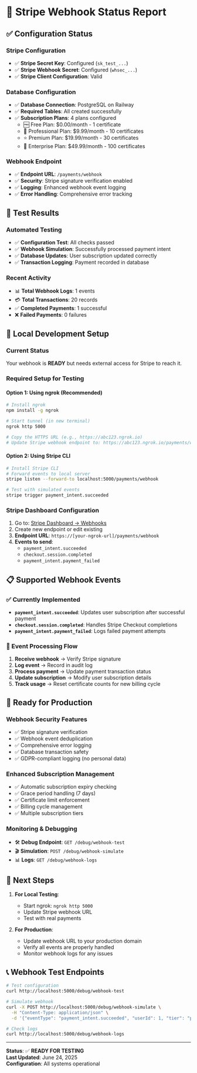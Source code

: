 # 🔔 Stripe Webhook Status Report

## ✅ Configuration Status

### Stripe Configuration
- ✅ **Stripe Secret Key**: Configured (`sk_test_...`)
- ✅ **Stripe Webhook Secret**: Configured (`whsec_...`)
- ✅ **Stripe Client Configuration**: Valid

### Database Configuration
- ✅ **Database Connection**: PostgreSQL on Railway
- ✅ **Required Tables**: All created successfully
- ✅ **Subscription Plans**: 4 plans configured
  - 🆓 Free Plan: $0.00/month - 1 certificate
  - 💼 Professional Plan: $9.99/month - 10 certificates  
  - ⭐ Premium Plan: $19.99/month - 30 certificates
  - 🏢 Enterprise Plan: $49.99/month - 100 certificates

### Webhook Endpoint
- ✅ **Endpoint URL**: `/payments/webhook`
- ✅ **Security**: Stripe signature verification enabled
- ✅ **Logging**: Enhanced webhook event logging
- ✅ **Error Handling**: Comprehensive error tracking

## 🧪 Test Results

### Automated Testing
- ✅ **Configuration Test**: All checks passed
- ✅ **Webhook Simulation**: Successfully processed payment intent
- ✅ **Database Updates**: User subscription updated correctly
- ✅ **Transaction Logging**: Payment recorded in database

### Recent Activity
- 📊 **Total Webhook Logs**: 1 events
- 💳 **Total Transactions**: 20 records  
- ✅ **Completed Payments**: 1 successful
- ❌ **Failed Payments**: 0 failures

## 🔧 Local Development Setup

### Current Status
Your webhook is **READY** but needs external access for Stripe to reach it.

### Required Setup for Testing

#### Option 1: Using ngrok (Recommended)
```bash
# Install ngrok
npm install -g ngrok

# Start tunnel (in new terminal)
ngrok http 5000

# Copy the HTTPS URL (e.g., https://abc123.ngrok.io)
# Update Stripe webhook endpoint to: https://abc123.ngrok.io/payments/webhook
```

#### Option 2: Using Stripe CLI
```bash
# Install Stripe CLI
# Forward events to local server
stripe listen --forward-to localhost:5000/payments/webhook

# Test with simulated events
stripe trigger payment_intent.succeeded
```

### Stripe Dashboard Configuration
1. Go to: [Stripe Dashboard → Webhooks](https://dashboard.stripe.com/webhooks)
2. Create new endpoint or edit existing
3. **Endpoint URL**: `https://[your-ngrok-url]/payments/webhook`
4. **Events to send**:
   - `payment_intent.succeeded`
   - `checkout.session.completed`
   - `payment_intent.payment_failed`

## 📋 Supported Webhook Events

### ✅ Currently Implemented
- **`payment_intent.succeeded`**: Updates user subscription after successful payment
- **`checkout.session.completed`**: Handles Stripe Checkout completions
- **`payment_intent.payment_failed`**: Logs failed payment attempts

### 🔄 Event Processing Flow
1. **Receive webhook** → Verify Stripe signature
2. **Log event** → Record in audit log
3. **Process payment** → Update payment transaction status
4. **Update subscription** → Modify user subscription details
5. **Track usage** → Reset certificate counts for new billing cycle

## 🚀 Ready for Production

### Webhook Security Features
- ✅ Stripe signature verification
- ✅ Webhook event deduplication
- ✅ Comprehensive error logging
- ✅ Database transaction safety
- ✅ GDPR-compliant logging (no personal data)

### Enhanced Subscription Management
- ✅ Automatic subscription expiry checking
- ✅ Grace period handling (7 days)
- ✅ Certificate limit enforcement
- ✅ Billing cycle management
- ✅ Multiple subscription tiers

### Monitoring & Debugging
- 🛠️ **Debug Endpoint**: `GET /debug/webhook-test`
- 🎬 **Simulation**: `POST /debug/webhook-simulate`
- 📊 **Logs**: `GET /debug/webhook-logs`

## 🎯 Next Steps

1. **For Local Testing**:
   - Start ngrok: `ngrok http 5000`
   - Update Stripe webhook URL
   - Test with real payments

2. **For Production**:
   - Update webhook URL to your production domain
   - Verify all events are properly handled
   - Monitor webhook logs for any issues

## 📞 Webhook Test Endpoints

```bash
# Test configuration
curl http://localhost:5000/debug/webhook-test

# Simulate webhook
curl -X POST http://localhost:5000/debug/webhook-simulate \
  -H "Content-Type: application/json" \
  -d '{"eventType": "payment_intent.succeeded", "userId": 1, "tier": "premium"}'

# Check logs
curl http://localhost:5000/debug/webhook-logs
```

---

**Status**: ✅ **READY FOR TESTING**  
**Last Updated**: June 24, 2025  
**Configuration**: All systems operational